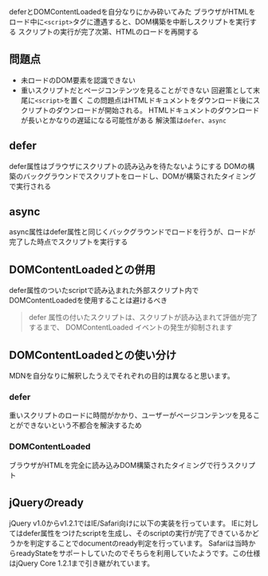 deferとDOMContentLoadedを自分なりにかみ砕いてみた
ブラウザがHTMLをロード中に`<script>`タグに遭遇すると、DOM構築を中断しスクリプトを実行する
スクリプトの実行が完了次第、HTMLのロードを再開する
## 問題点
- 未ロードのDOM要素を認識できない
- 重いスクリプトだとページコンテンツを見ることができない
回避策として末尾に`<script>`を置く
この問題点はHTMLドキュメントをダウンロード後にスクリプトのダウンロードが開始される。
HTMLドキュメントのダウンロードが長いとかなりの遅延になる可能性がある
解決策は`defer`、`async`
## defer
defer属性はブラウザにスクリプトの読み込みを待たないようにする
DOMの構築のバックグラウンドでスクリプトをロードし、DOMが構築されたタイミングで実行される
## async
async属性はdefer属性と同じくバックグラウンドでロードを行うが、ロードが完了した時点でスクリプトを実行する
## DOMContentLoadedとの併用
defer属性のついたscriptで読み込まれた外部スクリプト内でDOMContentLoadedを使用することは避けるべき
> defer 属性の付いたスクリプトは、スクリプトが読み込まれて評価が完了するまで、 DOMContentLoaded イベントの発生が抑制されます
## DOMContentLoadedとの使い分け
MDNを自分なりに解釈したうえでそれぞれの目的は異なると思います。
### defer
重いスクリプトのロードに時間がかかり、ユーザーがページコンテンツを見ることができないという不都合を解決するため
### DOMContentLoaded
ブラウザがHTMLを完全に読み込みDOM構築されたタイミングで行うスクリプト
## jQueryのready
jQuery v1.0からv1.2.1ではIE/Safari向けに以下の実装を行っています。
IEに対してはdefer属性をつけたscriptを生成し、そのscriptの実行が完了できているかどうかを判定することでdocumentのready判定を行っています。
Safariは当時からreadyStateをサポートしていたのでそちらを利用していたようです。この仕様はjQuery Core 1.2.1まで引き継がれています。